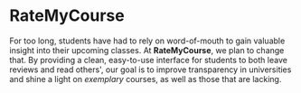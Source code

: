 # RateMyCourse
For too long, students have had to rely on word-of-mouth to gain valuable insight into their upcoming classes. At **RateMyCourse**, we plan to change that. By providing a clean, easy-to-use interface for students to both leave reviews and read others', our goal is to improve transparency in universities and shine a light on *exemplary* courses, as well as those that are lacking.
